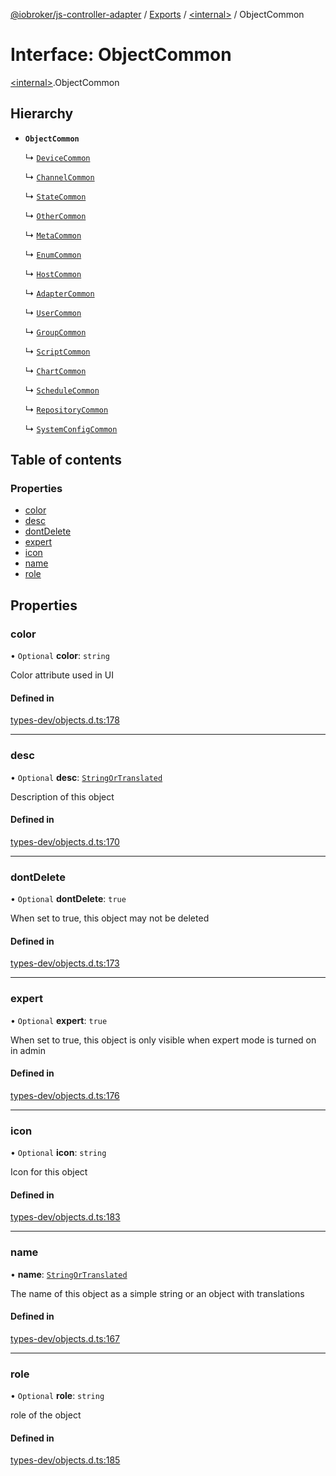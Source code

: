[@iobroker/js-controller-adapter](../README.md) / [Exports](../modules.md) / [\<internal\>](../modules/internal_.md) / ObjectCommon

# Interface: ObjectCommon

[\<internal\>](../modules/internal_.md).ObjectCommon

## Hierarchy

- **`ObjectCommon`**

  ↳ [`DeviceCommon`](internal_.DeviceCommon.md)

  ↳ [`ChannelCommon`](internal_.ChannelCommon.md)

  ↳ [`StateCommon`](internal_.StateCommon.md)

  ↳ [`OtherCommon`](internal_.OtherCommon.md)

  ↳ [`MetaCommon`](internal_.MetaCommon.md)

  ↳ [`EnumCommon`](internal_.EnumCommon.md)

  ↳ [`HostCommon`](internal_.HostCommon.md)

  ↳ [`AdapterCommon`](internal_.AdapterCommon.md)

  ↳ [`UserCommon`](internal_.UserCommon.md)

  ↳ [`GroupCommon`](internal_.GroupCommon.md)

  ↳ [`ScriptCommon`](internal_.ScriptCommon.md)

  ↳ [`ChartCommon`](internal_.ChartCommon.md)

  ↳ [`ScheduleCommon`](internal_.ScheduleCommon.md)

  ↳ [`RepositoryCommon`](internal_.RepositoryCommon.md)

  ↳ [`SystemConfigCommon`](internal_.SystemConfigCommon.md)

## Table of contents

### Properties

- [color](internal_.ObjectCommon.md#color)
- [desc](internal_.ObjectCommon.md#desc)
- [dontDelete](internal_.ObjectCommon.md#dontdelete)
- [expert](internal_.ObjectCommon.md#expert)
- [icon](internal_.ObjectCommon.md#icon)
- [name](internal_.ObjectCommon.md#name)
- [role](internal_.ObjectCommon.md#role)

## Properties

### color

• `Optional` **color**: `string`

Color attribute used in UI

#### Defined in

[types-dev/objects.d.ts:178](https://github.com/ioBroker/ioBroker.js-controller/blob/165fc4c8/packages/types-dev/objects.d.ts#L178)

___

### desc

• `Optional` **desc**: [`StringOrTranslated`](../modules/internal_.md#stringortranslated)

Description of this object

#### Defined in

[types-dev/objects.d.ts:170](https://github.com/ioBroker/ioBroker.js-controller/blob/165fc4c8/packages/types-dev/objects.d.ts#L170)

___

### dontDelete

• `Optional` **dontDelete**: ``true``

When set to true, this object may not be deleted

#### Defined in

[types-dev/objects.d.ts:173](https://github.com/ioBroker/ioBroker.js-controller/blob/165fc4c8/packages/types-dev/objects.d.ts#L173)

___

### expert

• `Optional` **expert**: ``true``

When set to true, this object is only visible when expert mode is turned on in admin

#### Defined in

[types-dev/objects.d.ts:176](https://github.com/ioBroker/ioBroker.js-controller/blob/165fc4c8/packages/types-dev/objects.d.ts#L176)

___

### icon

• `Optional` **icon**: `string`

Icon for this object

#### Defined in

[types-dev/objects.d.ts:183](https://github.com/ioBroker/ioBroker.js-controller/blob/165fc4c8/packages/types-dev/objects.d.ts#L183)

___

### name

• **name**: [`StringOrTranslated`](../modules/internal_.md#stringortranslated)

The name of this object as a simple string or an object with translations

#### Defined in

[types-dev/objects.d.ts:167](https://github.com/ioBroker/ioBroker.js-controller/blob/165fc4c8/packages/types-dev/objects.d.ts#L167)

___

### role

• `Optional` **role**: `string`

role of the object

#### Defined in

[types-dev/objects.d.ts:185](https://github.com/ioBroker/ioBroker.js-controller/blob/165fc4c8/packages/types-dev/objects.d.ts#L185)
